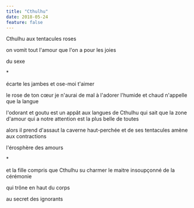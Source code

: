 ```yaml
---
title: "Cthulhu"
date: 2018-05-24
feature: false
---
```


Cthulhu
aux tentacules roses

on vomit tout l'amour que l'on a
pour les joies

du sexe

\*

écarte les jambes et ose-moi t'aimer

le rose de ton cœur je n'aurai de mal à l'adorer
l'humide et chaud n'appelle que la langue

l'odorant et goutu est un appât aux langues de Cthulhu
qui sait que la zone d'amour qui a notre attention
est la plus belle de toutes

alors il prend d'assaut la caverne haut-perchée
et de ses tentacules amène aux contractions

l'érosphère des amours

\*

et la fille compris que Cthulhu su charmer
le maitre insoupçonné de la cérémonie

qui trône en haut du corps

au secret des ignorants
